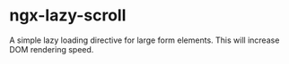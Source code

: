 # ngx-lazy-scroll
A simple lazy loading directive for large form elements. This will increase DOM rendering speed.
